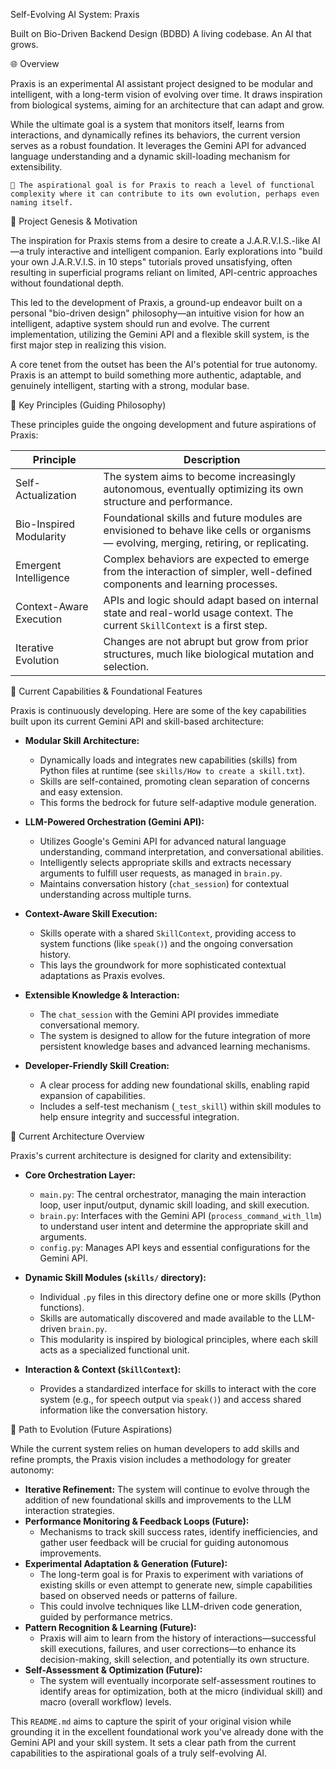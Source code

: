 Self-Evolving AI System: Praxis

Built on Bio-Driven Backend Design (BDBD) A living codebase. An AI that grows.

🌐 Overview

Praxis is an experimental AI assistant project designed to be modular and intelligent, with a long-term vision of evolving over time. It draws inspiration from biological systems, aiming for an architecture that can adapt and grow.

While the ultimate goal is a system that monitors itself, learns from interactions, and dynamically refines its behaviors, the current version serves as a robust foundation. It leverages the Gemini API for advanced language understanding and a dynamic skill-loading mechanism for extensibility.

    🧬 The aspirational goal is for Praxis to reach a level of functional complexity where it can contribute to its own evolution, perhaps even naming itself.

🎯 Project Genesis & Motivation

The inspiration for Praxis stems from a desire to create a J.A.R.V.I.S.-like AI—a truly interactive and intelligent companion. Early explorations into "build your own J.A.R.V.I.S. in 10 steps" tutorials proved unsatisfying, often resulting in superficial programs reliant on limited, API-centric approaches without foundational depth.

This led to the development of Praxis, a ground-up endeavor built on a personal "bio-driven design" philosophy—an intuitive vision for how an intelligent, adaptive system should run and evolve. The current implementation, utilizing the Gemini API and a flexible skill system, is the first major step in realizing this vision.

A core tenet from the outset has been the AI's potential for true autonomy. Praxis is an attempt to build something more authentic, adaptable, and genuinely intelligent, starting with a strong, modular base.

🌟 Key Principles (Guiding Philosophy)

These principles guide the ongoing development and future aspirations of Praxis:

Principle          | Description
-------------------|----------------------------------------------------------------------------------------------------
Self-Actualization | The system aims to become increasingly autonomous, eventually optimizing its own structure and performance.
Bio-Inspired Modularity | Foundational skills and future modules are envisioned to behave like cells or organisms — evolving, merging, retiring, or replicating.
Emergent Intelligence | Complex behaviors are expected to emerge from the interaction of simpler, well-defined components and learning processes.
Context-Aware Execution | APIs and logic should adapt based on internal state and real-world usage context. The current `SkillContext` is a first step.
Iterative Evolution | Changes are not abrupt but grow from prior structures, much like biological mutation and selection.

🚀 Current Capabilities & Foundational Features

Praxis is continuously developing. Here are some of the key capabilities built upon its current Gemini API and skill-based architecture:

*   **Modular Skill Architecture:**
    *   Dynamically loads and integrates new capabilities (skills) from Python files at runtime (see `skills/How to create a skill.txt`).
    *   Skills are self-contained, promoting clean separation of concerns and easy extension.
    *   This forms the bedrock for future self-adaptive module generation.

*   **LLM-Powered Orchestration (Gemini API):**
    *   Utilizes Google's Gemini API for advanced natural language understanding, command interpretation, and conversational abilities.
    *   Intelligently selects appropriate skills and extracts necessary arguments to fulfill user requests, as managed in `brain.py`.
    *   Maintains conversation history (`chat_session`) for contextual understanding across multiple turns.

*   **Context-Aware Skill Execution:**
    *   Skills operate with a shared `SkillContext`, providing access to system functions (like `speak()`) and the ongoing conversation history.
    *   This lays the groundwork for more sophisticated contextual adaptations as Praxis evolves.

*   **Extensible Knowledge & Interaction:**
    *   The `chat_session` with the Gemini API provides immediate conversational memory.
    *   The system is designed to allow for the future integration of more persistent knowledge bases and advanced learning mechanisms.

*   **Developer-Friendly Skill Creation:**
    *   A clear process for adding new foundational skills, enabling rapid expansion of capabilities.
    *   Includes a self-test mechanism (`_test_skill`) within skill modules to help ensure integrity and successful integration.

🧩 Current Architecture Overview

Praxis's current architecture is designed for clarity and extensibility:

*   **Core Orchestration Layer:**
    *   `main.py`: The central orchestrator, managing the main interaction loop, user input/output, dynamic skill loading, and skill execution.
    *   `brain.py`: Interfaces with the Gemini API (`process_command_with_llm`) to understand user intent and determine the appropriate skill and arguments.
    *   `config.py`: Manages API keys and essential configurations for the Gemini API.

*   **Dynamic Skill Modules (`skills/` directory):**
    *   Individual `.py` files in this directory define one or more skills (Python functions).
    *   Skills are automatically discovered and made available to the LLM-driven `brain.py`.
    *   This modularity is inspired by biological principles, where each skill acts as a specialized functional unit.

*   **Interaction & Context (`SkillContext`):**
    *   Provides a standardized interface for skills to interact with the core system (e.g., for speech output via `speak()`) and access shared information like the conversation history.

🧪 Path to Evolution (Future Aspirations)

While the current system relies on human developers to add skills and refine prompts, the Praxis vision includes a methodology for greater autonomy:

*   **Iterative Refinement:** The system will continue to evolve through the addition of new foundational skills and improvements to the LLM interaction strategies.
*   **Performance Monitoring & Feedback Loops (Future):**
    *   Mechanisms to track skill success rates, identify inefficiencies, and gather user feedback will be crucial for guiding autonomous improvements.
*   **Experimental Adaptation & Generation (Future):**
    *   The long-term goal is for Praxis to experiment with variations of existing skills or even attempt to generate new, simple capabilities based on observed needs or patterns of failure.
    *   This could involve techniques like LLM-driven code generation, guided by performance metrics.
*   **Pattern Recognition & Learning (Future):**
    *   Praxis will aim to learn from the history of interactions—successful skill executions, failures, and user corrections—to enhance its decision-making, skill selection, and potentially its own structure.
*   **Self-Assessment & Optimization (Future):**
    *   The system will eventually incorporate self-assessment routines to identify areas for optimization, both at the micro (individual skill) and macro (overall workflow) levels.

This `README.md` aims to capture the spirit of your original vision while grounding it in the excellent foundational work you've already done with the Gemini API and your skill system. It sets a clear path from the current capabilities to the aspirational goals of a truly self-evolving AI.